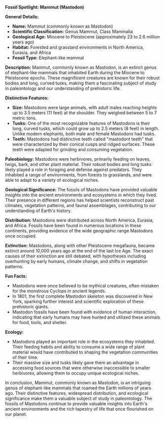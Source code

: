 **Fossil Spotlight: Mammut (Mastodon)**

**General Details:**
- **Name:** Mammut (commonly known as Mastodon)
- **Scientific Classification:** Genus Mammut, Class Mammalia
- **Geological Age:** Miocene to Pleistocene (approximately 23 to 2.6 million years ago)
- **Habitat:** Forested and grassland environments in North America, Eurasia, and Africa
- **Fossil Type:** Elephant-like mammal

**Description:**
Mammut, commonly known as Mastodon, is an extinct genus of elephant-like mammals that inhabited Earth during the Miocene to Pleistocene epochs. These magnificent creatures are known for their robust bodies and long, curved tusks, making them a fascinating subject of study in paleontology and our understanding of prehistoric life.

**Distinctive Features:**
- **Size:** Mastodons were large animals, with adult males reaching heights up to 3.5 meters (11 feet) at the shoulder. They weighed between 5 to 7 metric tons.
- **Tusks:** One of the most recognizable features of Mastodons is their long, curved tusks, which could grow up to 2.5 meters (8 feet) in length. Unlike modern elephants, both male and female Mastodons had tusks.
- **Teeth:** Mastodons had distinctive teeth called "mastodont teeth" that were characterized by their conical cusps and ridged surfaces. These teeth were adapted for grinding and consuming vegetation.

**Paleobiology:**
Mastodons were herbivores, primarily feeding on leaves, twigs, bark, and other plant material. Their robust bodies and long tusks likely played a role in foraging and defense against predators. They inhabited a range of environments, from forests to grasslands, and were able to adapt to a variety of ecological niches.

**Geological Significance:**
The fossils of Mastodons have provided valuable insights into the ancient environments and ecosystems in which they lived. Their presence in different regions has helped scientists reconstruct past climates, vegetation patterns, and faunal assemblages, contributing to our understanding of Earth's history.

**Distribution:**
Mastodons were distributed across North America, Eurasia, and Africa. Fossils have been found in numerous locations in these continents, providing evidence of the wide geographic range Mastodons once occupied.

**Extinction:**
Mastodons, along with other Pleistocene megafauna, became extinct around 10,000 years ago at the end of the last Ice Age. The exact causes of their extinction are still debated, with hypotheses including overhunting by early humans, climate change, and shifts in vegetation patterns.

**Fun Facts:**
- Mastodons were once believed to be mythical creatures, often mistaken for the monstrous Cyclops in ancient legends.
- In 1801, the first complete Mastodon skeleton was discovered in New York, sparking further interest and scientific exploration of these prehistoric giants.
- Mastodon fossils have been found with evidence of human interaction, indicating that early humans may have hunted and utilized these animals for food, tools, and shelter.

**Ecology:**
- Mastodons played an important role in the ecosystems they inhabited. Their feeding habits and ability to consume a wide range of plant material would have contributed to shaping the vegetation communities of their time.
- Their massive size and tusks likely gave them an advantage in accessing food sources that were otherwise inaccessible to smaller herbivores, allowing them to occupy unique ecological niches.

In conclusion, Mammut, commonly known as Mastodon, is an intriguing genus of elephant-like mammals that roamed the Earth millions of years ago. Their distinctive features, widespread distribution, and ecological significance make them a valuable subject of study in paleontology. The fossils of Mastodons continue to provide valuable insights into Earth's ancient environments and the rich tapestry of life that once flourished on our planet.